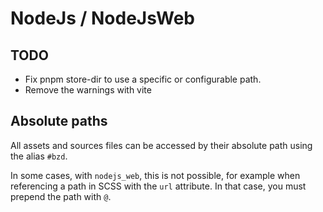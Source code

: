# NodeJs / NodeJsWeb

## TODO

- Fix pnpm store-dir to use a specific or configurable path.
- Remove the warnings with vite

## Absolute paths

All assets and sources files can be accessed by their absolute path using the alias `#bzd`.

In some cases, with `nodejs_web`, this is not possible, for example when referencing a path in SCSS with the `url` attribute.
In that case, you must prepend the path with `@`.
